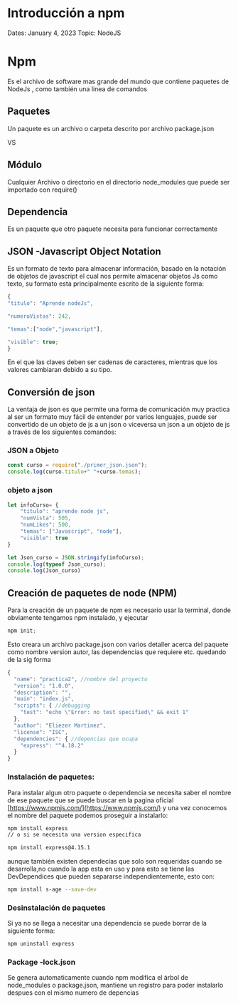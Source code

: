 # Introducción a npm

Dates: January 4, 2023
Topic: NodeJS

# Npm

Es el archivo de software mas grande del mundo que contiene paquetes de NodeJs , como también una linea de comandos

## Paquetes

Un paquete es un archivo o carpeta descrito por archivo package.json  

VS

## Módulo

Cualquier Archivo o directorio en el directorio node_modules que puede ser importado con require()

## Dependencia

Es un paquete que otro paquete necesita para funcionar correctamente 

## JSON -Javascript Object Notation

Es un formato de texto para almacenar información, basado en la notación de objetos de javascript el cual nos permite almacenar objetos Js como texto, su formato esta principalmente escrito de la siguiente forma:

```jsx
{
"titulo": "Aprende nodeJs",

"numeroVistas": 242,

"temas":["node","javascript"],

"visible": true;
}
```

En el que las claves deben ser cadenas de caracteres, mientras que los valores cambiaran debido a su tipo.

## Conversión de json

La ventaja de json es que permite una forma de comunicación muy practica al ser un formato muy fácil de entender por varios lenguajes, puede ser convertido de un objeto de js a un json o viceversa un json a un objeto de js a través de los siguientes comandos:

### JSON a Objeto

```jsx
const curso = require("./primer_json.json");
console.log(curso.titulo+" "+curso.temas); 
```

### objeto a json

```jsx
let infoCurso= {
    "titulo": "aprende node js",
    "numVista": 505,
    "numLikes": 500,
    "temas": ["Javascript", "node"],
    "visible": true
}

let Json_curso = JSON.stringify(infoCurso);
console.log(typeof Json_curso);
console.log(Json_curso) 
```

## Creación de paquetes de node (NPM)

Para la creación de un paquete de npm es necesario usar la terminal, donde obviamente tengamos npm instalado, y ejecutar

```jsx
npm init;
```

Esto creara un archivo package.json con varios detaller acerca del paquete como nombre version autor, las dependencias que requiere etc. quedando de la sig forma

```jsx
{
  "name": "practica2", //nombre del proyecto
  "version": "1.0.0",
  "description": "",
  "main": "index.js",
  "scripts": { //debugging
    "test": "echo \"Error: no test specified\" && exit 1"
  },
  "author": "Eliezer Martinez",
  "license": "ISC",
  "dependencies": { //depencias que ocupa
    "express": "^4.18.2"
  }
}
```

### Instalación de paquetes:

Para instalar algun otro paquete o dependencia se necesita saber el nombre de ese paquete que se puede buscar en la pagina oficial [https://www.npmjs.com/](https://www.npmjs.com/) y una vez conocemos el nombre del paquete podemos proseguir a instalarlo:

```bash
npm install express
// o si se necesita una version especifica

npm install express@4.15.1
```

aunque también existen dependecias que solo son requeridas cuando se desarrolla,no cuando la app esta en uso y para esto se tiene las DevDependices que pueden separarse independientemente, esto con:

```bash
npm install s-age --save-dev
```

### Desinstalación de paquetes

Si ya no se llega a necesitar una dependencia se puede borrar de la siguiente forma:

```bash
npm uninstall express
```

### Package -lock.json

Se genera automaticamente cuando npm modifica el árbol de node_modules o package.json, mantiene un registro para poder instalarlo despues con el mismo numero de depencias